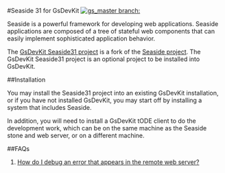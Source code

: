 #Seaside 31 for GsDevKit [![gs_master branch:](https://travis-ci.org/GsDevKit/Seaside31.png?branch=gs_master)](https://travis-ci.org/GsDevKit/Seaside31)

Seaside is a powerful framework for developing web applications. Seaside applications are composed of a tree of stateful web components that can easily implement sophisticated application behavior.

The [GsDevKit Seaside31 project][3] is a fork of the [Seaside project][4].  The GsDevKit Seaside31 project is an optional project to be installed into GsDevKit.


##Installation

You  may install the Seaside31 project into an existing GsDevKit installation, or if you have not installed GsDevKit, you may start off by installing a system that includes Seaside. 

In addition, you will need to install a GsDevKit tODE client to do the development work, which can be on the same machine as the Seaside stone and web server, or on a different machine. 


##FAQs
1. [How do I debug an error that appears in the remote web server?][7]


[3]: https://github.com/GsDevKit/Seaside31
[4]: http://seaside.st/
[7]: docs/FAQ.md#1-how-do-i-debug-an-error-that-appears-in-the-web-server



